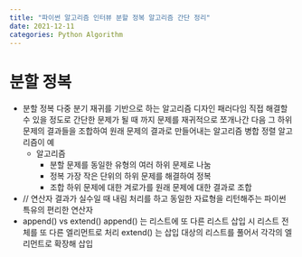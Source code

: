 ```yaml
---
title: "파이썬 알고리즘 인터뷰 분할 정복 알고리즘 간단 정리"
date: 2021-12-11
categories: Python Algorithm
---
```


# 분할 정복

- 분할 정복
  다중 분기 재귀를 기반으로 하는 알고리즘 디자인 패러다임
  직접 해결할 수 있을 정도로 간단한 문제가 될 때 까지 문제를 재귀적으로 쪼개나간 다음 그 하위 문제의 결과들을 조합하여 원래 문제의 결과로 만들어내는 알고리즘
  병합 정렬 알고리즘이 예
  - 알고리즘
    - 분할
      문제를 동일한 유형의 여러 하위 문제로 나눔
    - 정복
      가장 작은 단위의 하위 문제를 해결하여 정복
    - 조합
      하위 문제에 대한 겨로가를 원래 문제에 대한 결과로 조합
- // 연산자
  결과가 실수일 때 내림 처리를 하고 동일한 자료형을 리턴해주는 파이썬 특유의 편리한 연산자
- append() vs extend()
  append() 는 리스트에 또 다른 리스트 삽입 시 리스트 전체를 또 다른 엘리먼트로 처리
  extend() 는 삽입 대상의 리스트를 풀어서 각각의 엘리먼트로 확장해 삽입
